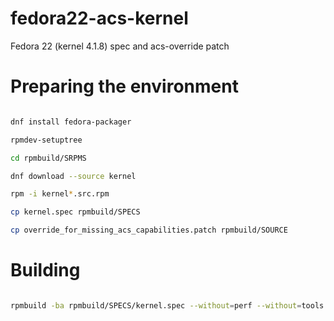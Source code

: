 # fedora22-acs-kernel
Fedora 22 (kernel 4.1.8) spec and acs-override patch

# Preparing the environment

```bash

dnf install fedora-packager

rpmdev-setuptree

cd rpmbuild/SRPMS

dnf download --source kernel

rpm -i kernel*.src.rpm

cp kernel.spec rpmbuild/SPECS

cp override_for_missing_acs_capabilities.patch rpmbuild/SOURCE 

```

# Building

```bash

rpmbuild -ba rpmbuild/SPECS/kernel.spec --without=perf --without=tools --without=debug --without=debuginfo

```

